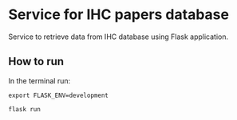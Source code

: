 # Service for IHC papers database 

Service to retrieve data from IHC database using Flask application.

## How to run
In the terminal run:

`export FLASK_ENV=development`

`flask run`
